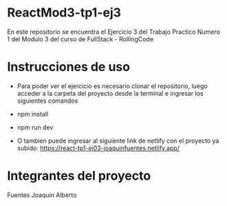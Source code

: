 # ReactMod3-tp1-ej3
En este repositorio se encuentra el Ejercicio 3 del Trabajo Practico Numero 1 del Modulo 3 del curso de FullStack - RollingCode

# Instrucciones de uso
- Para poder ver el ejercicio es necesario clonar el repositorio, luego acceder a la carpeta del proyecto desde la terminal e ingresar los siguientes comandos
- npm install
- npm run dev

- O tambien puede ingresar al siguiente link de netlify con el proyecto ya subido: https://react-tp1-ej03-joaquinfuentes.netlify.app/

# Integrantes del proyecto
Fuentes Joaquín Alberto
